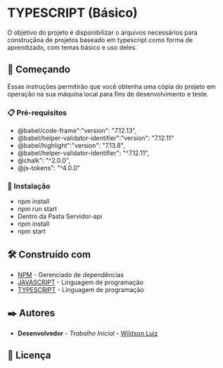 # TYPESCRIPT (Básico)

O objetivo do projeto é disponibilizar o arquivos necessários para construçãoa de projetos baseado em typescript como forma de aprendizado, com temas básico e uso deles.

## 🚀 Começando

Essas instruções permitirão que você obtenha uma cópia do projeto em operação na sua máquina local para fins de desenvolvimento e teste.

### 📋 Pré-requisitos

* @babel/code-frame":"version": "7.12.13",
* @babel/helper-validator-identifier":"version": "7.12.11"
* @babel/highlight":"version": "7.13.8",
* @babel/helper-validator-identifier": "^7.12.11",
* @chalk": "^2.0.0",
* @js-tokens": "^4.0.0"

### 🔧 Instalação

* npm install
* npm run start
* Dentro da Pasta Servidor-api
* npm install
* npm start

## 🛠️ Construído com

* [NPM](https://docs.npmjs.com/) - Gerenciado de dependências
* [JAVASCRIPT](https://developer.mozilla.org/pt-BR/docs/Web/JavaScript) - Linguagem de programação
* [TYPESCRIPT](https://www.typescriptlang.org/) - Linguagem de programação

## ✒️ Autores

* **Desenvolvedor** - *Trabalho Inicial* - [Wildson Luiz](https://github.com/Bloark)

## 📄 Licença

```md



```
